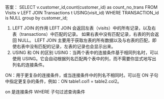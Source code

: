 答案：
SELECT v.customer_id,count(customer_id) as count_no_trans
FROM Visits v LEFT JOIN Transactions t USING(visit_id)
WHERE TRANSACTION_id is NULL
group by customer_id;

1. LEFT JOIN 的作用
LEFT JOIN 会返回左表（visits）中的所有记录，以及右表（transactions）中匹配的记录。
如果右表中没有匹配记录，右表的列会返回 NULL。
LEFT JOIN 主要用于获取左表的所有数据以及与右表的匹配，即使右表中没有匹配的记录，左表的记录也会显示出来。
2. USING 和 ON 的区别
USING：当两个表中的连接条件基于相同列名时，可以使用 USING。它会自动根据列名匹配两个表中的列，而不需要你显式地写出列名的连接条件。

ON：用于更复杂的连接条件，或当连接条件中的列名不相同时。可以在 ON 子句中指定更复杂的条件，例如：ON table1.col1 = table2.col2。

on 是连接条件 WHERE 子句过滤查询条件 
